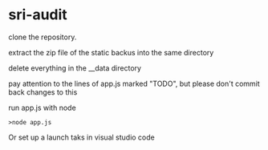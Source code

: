 # sri-audit

clone the repository. 

extract the zip file of the static backus into the same directory

delete everything in the __data directory

pay attention to the lines of app.js marked "TODO", but please don't commit back changes to this

run app.js with node

    >node app.js

Or set up a launch taks in visual studio code
